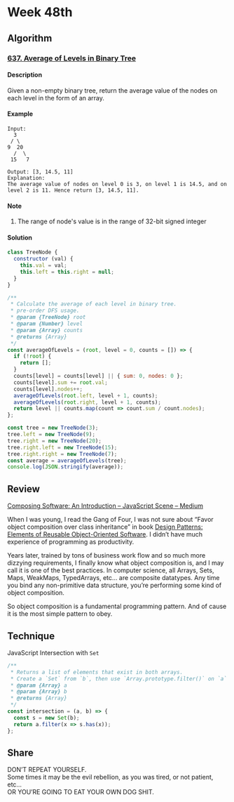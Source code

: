 # Week 48th
## Algorithm

### [637. Average of Levels in Binary Tree](https://leetcode.com/problems/average-of-levels-in-binary-tree/description/)

#### Description  

Given a non-empty binary tree, return the average value of the nodes on each level in the form of an array.

#### Example

```code
Input:
  3
 / \
9  20
  /  \
 15   7

Output: [3, 14.5, 11]
Explanation:
The average value of nodes on level 0 is 3, on level 1 is 14.5, and on level 2 is 11. Hence return [3, 14.5, 11].
```

#### Note

1. The range of node's value is in the range of 32-bit signed integer

#### Solution

```javascript
class TreeNode {
  constructor (val) {
    this.val = val;
    this.left = this.right = null;
  }
}

/**
 * Calculate the average of each level in binary tree.
 * pre-order DFS usage.
 * @param {TreeNode} root
 * @param {Number} level
 * @param {Array} counts
 * @returns {Array}
 */
const averageOfLevels = (root, level = 0, counts = []) => {
  if (!root) {
    return [];
  }
  counts[level] = counts[level] || { sum: 0, nodes: 0 };
  counts[level].sum += root.val;
  counts[level].nodes++;
  averageOfLevels(root.left, level + 1, counts);
  averageOfLevels(root.right, level + 1, counts);
  return level || counts.map(count => count.sum / count.nodes);
};

const tree = new TreeNode(3);
tree.left = new TreeNode(9);
tree.right = new TreeNode(20);
tree.right.left = new TreeNode(15);
tree.right.right = new TreeNode(7);
const average = averageOfLevels(tree);
console.log(JSON.stringify(average));
```

## Review

[Composing Software: An Introduction – JavaScript Scene – Medium](https://medium.com/javascript-scene/composing-software-an-introduction-27b72500d6ea)  

When I was young, I read the Gang of Four, I was not sure about “Favor object composition over class inheritance” in book [Design Patterns: Elements of Reusable Object-Oriented Software](https://www.amazon.com/Design-Patterns-Elements-Reusable-Object-Oriented/dp/0201633612/ref=as_li_ss_tl?ie=UTF8&qid=1494993475&sr=8-1&keywords=design+patterns&linkCode=ll1&tag=eejs-20&linkId=6c553f16325f3939e5abadd4ee04e8b4). I didn’t have much experience of programming as productivity.  

Years later, trained by tons of business work flow and so much more dizzying requirements, I finally know what object composition is, and I may call it is one of  the best practices. In computer science, all Arrays, Sets, Maps, WeakMaps, TypedArrays, etc… are composite datatypes. Any time you bind any non-primitive data structure, you’re performing some kind of object composition.  

So object composition is a fundamental programming pattern. And of cause it is the most simple pattern to obey.  

## Technique

JavaScript Intersection with `Set`  
```javascript
/**
 * Returns a list of elements that exist in both arrays.
 * Create a `Set` from `b`, then use `Array.prototype.filter()` on `a` to only keep values contained in `b`.
 * @param {Array} a
 * @param {Array} b
 * @returns {Array}
 */
const intersection = (a, b) => {
  const s = new Set(b);
  return a.filter(x => s.has(x));
};
```

## Share

DON’T REPEAT YOURSELF.  
Some times it may be the evil rebellion, as you was tired, or not patient, etc…  
OR YOU’RE GOING TO EAT YOUR OWN DOG SHIT.  
